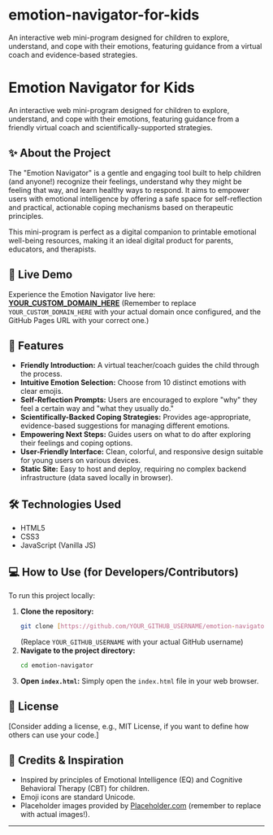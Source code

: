 # emotion-navigator-for-kids
An interactive web mini-program designed for children to explore, understand, and cope with their emotions, featuring guidance from a virtual coach and evidence-based strategies.
# Emotion Navigator for Kids

An interactive web mini-program designed for children to explore, understand, and cope with their emotions, featuring guidance from a friendly virtual coach and scientifically-supported strategies.

## ✨ About the Project

The "Emotion Navigator" is a gentle and engaging tool built to help children (and anyone!) recognize their feelings, understand why they might be feeling that way, and learn healthy ways to respond. It aims to empower users with emotional intelligence by offering a safe space for self-reflection and practical, actionable coping mechanisms based on therapeutic principles.

This mini-program is perfect as a digital companion to printable emotional well-being resources, making it an ideal digital product for parents, educators, and therapists.

## 🚀 Live Demo

Experience the Emotion Navigator live here:
[**YOUR_CUSTOM_DOMAIN_HERE**](https://your-github-username.github.io/emotion-navigator/)
(Remember to replace `YOUR_CUSTOM_DOMAIN_HERE` with your actual domain once configured, and the GitHub Pages URL with your correct one.)

## 🎯 Features

* **Friendly Introduction:** A virtual teacher/coach guides the child through the process.
* **Intuitive Emotion Selection:** Choose from 10 distinct emotions with clear emojis.
* **Self-Reflection Prompts:** Users are encouraged to explore "why" they feel a certain way and "what they usually do."
* **Scientifically-Backed Coping Strategies:** Provides age-appropriate, evidence-based suggestions for managing different emotions.
* **Empowering Next Steps:** Guides users on what to do after exploring their feelings and coping options.
* **User-Friendly Interface:** Clean, colorful, and responsive design suitable for young users on various devices.
* **Static Site:** Easy to host and deploy, requiring no complex backend infrastructure (data saved locally in browser).

## 🛠️ Technologies Used

* HTML5
* CSS3
* JavaScript (Vanilla JS)

## 💻 How to Use (for Developers/Contributors)

To run this project locally:

1.  **Clone the repository:**
    ```bash
    git clone [https://github.com/YOUR_GITHUB_USERNAME/emotion-navigator.git](https://github.com/YOUR_GITHUB_USERNAME/emotion-navigator.git)
    ```
    (Replace `YOUR_GITHUB_USERNAME` with your actual GitHub username)
2.  **Navigate to the project directory:**
    ```bash
    cd emotion-navigator
    ```
3.  **Open `index.html`:** Simply open the `index.html` file in your web browser.

## 📄 License

[Consider adding a license, e.g., MIT License, if you want to define how others can use your code.]

## 🙏 Credits & Inspiration

* Inspired by principles of Emotional Intelligence (EQ) and Cognitive Behavioral Therapy (CBT) for children.
* Emoji icons are standard Unicode.
* Placeholder images provided by [Placeholder.com](https://placeholder.com) (remember to replace with actual images!).

---
